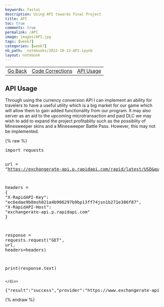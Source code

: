```yaml
---
keywords: fastai
description: Using API towards Final Project
title: API
toc: true
comments: true
permalink: /API
image: images/API.jpg
tags: [week7]
categories: [week7]
nb_path: _notebooks/2022-10-13-API.ipynb
layout: notebook
---
```


<!--
#################################################
### THIS FILE WAS AUTOGENERATED! DO NOT EDIT! ###
#################################################
# file to edit: _notebooks/2022-10-13-API.ipynb
-->

<div class="container" id="notebook-container">
        
<div class="cell border-box-sizing text_cell rendered"><div class="inner_cell">
<div class="text_cell_render border-box-sizing rendered_html">
<html>
    <table>
        <tbody>
    <tr>
        <td>
        <a href="{{site.baseurl}}/submenu">Go Back</a>
        </td>
        <td>
        <a href="{{site.baseurl}}/code-corrections">Code Corrections</a>
        </td>
        <td>
        <a href="{{site.baseurl}}/API">API Usage</a>
        </td>
    </tr>
        </tbody>
    </table>
</html>
</div>
</div>
</div>
<div class="cell border-box-sizing text_cell rendered"><div class="inner_cell">
<div class="text_cell_render border-box-sizing rendered_html">
<h2 id="API-Usage">API Usage<a class="anchor-link" href="#API-Usage"> </a></h2><p>Through using the currency conversion API I can implement an ability for travelers to have a useful utility which is a big market for our game which will allow them to gain added functionality from our program. It may also server as an aid to the upcoming microtransaction and paid DLC we may wish to add to expand the project profitablity such as the possiblity of Minesweeper skins and a Minesweeper Battle Pass. However, this may not be implemented.</p>

</div>
</div>
</div>
    {% raw %}
    
<div class="cell border-box-sizing code_cell rendered">
<div class="input">

<div class="inner_cell">
    <div class="input_area">
<div class=" highlight hl-ipython3"><pre><span></span><span class="kn">import</span> <span class="nn">requests</span>

<span class="n">url</span> <span class="o">=</span> <span class="s2">&quot;https://exchangerate-api.p.rapidapi.com/rapid/latest/USD&quot;</span>

<span class="n">headers</span> <span class="o">=</span> <span class="p">{</span>
	<span class="s2">&quot;X-RapidAPI-Key&quot;</span><span class="p">:</span> <span class="s2">&quot;ec6edae9b8msh021a4b906297b9bp13ff74jsn1b271e386f87&quot;</span><span class="p">,</span>
	<span class="s2">&quot;X-RapidAPI-Host&quot;</span><span class="p">:</span> <span class="s2">&quot;exchangerate-api.p.rapidapi.com&quot;</span>
<span class="p">}</span>

<span class="n">response</span> <span class="o">=</span> <span class="n">requests</span><span class="o">.</span><span class="n">request</span><span class="p">(</span><span class="s2">&quot;GET&quot;</span><span class="p">,</span> <span class="n">url</span><span class="p">,</span> <span class="n">headers</span><span class="o">=</span><span class="n">headers</span><span class="p">)</span>

<span class="nb">print</span><span class="p">(</span><span class="n">response</span><span class="o">.</span><span class="n">text</span><span class="p">)</span>
</pre></div>

    </div>
</div>
</div>

<div class="output_wrapper">
<div class="output">

<div class="output_area">

<div class="output_subarea output_stream output_stdout output_text">
<pre>{&#34;result&#34;:&#34;success&#34;,&#34;provider&#34;:&#34;https://www.exchangerate-api.com&#34;,&#34;documentation&#34;:&#34;https://www.exchangerate-api.com/docs/free&#34;,&#34;terms_of_use&#34;:&#34;https://www.exchangerate-api.com/terms&#34;,&#34;time_last_update_unix&#34;:1665619351,&#34;time_last_update_utc&#34;:&#34;Thu, 13 Oct 2022 00:02:31 +0000&#34;,&#34;time_next_update_unix&#34;:1665706301,&#34;time_next_update_utc&#34;:&#34;Fri, 14 Oct 2022 00:11:41 +0000&#34;,&#34;time_eol_unix&#34;:0,&#34;base_code&#34;:&#34;USD&#34;,&#34;rates&#34;:{&#34;USD&#34;:1,&#34;AED&#34;:3.6725,&#34;AFN&#34;:85.988912,&#34;ALL&#34;:120.058634,&#34;AMD&#34;:403.107789,&#34;ANG&#34;:1.79,&#34;AOA&#34;:440.197733,&#34;ARS&#34;:150.489451,&#34;AUD&#34;:1.594569,&#34;AWG&#34;:1.79,&#34;AZN&#34;:1.697347,&#34;BAM&#34;:2.016097,&#34;BBD&#34;:2,&#34;BDT&#34;:100.989353,&#34;BGN&#34;:2.015961,&#34;BHD&#34;:0.376,&#34;BIF&#34;:2052.598939,&#34;BMD&#34;:1,&#34;BND&#34;:1.435897,&#34;BOB&#34;:6.933153,&#34;BRL&#34;:5.295171,&#34;BSD&#34;:1,&#34;BTN&#34;:82.153286,&#34;BWP&#34;:13.473801,&#34;BYN&#34;:2.96985,&#34;BZD&#34;:2,&#34;CAD&#34;:1.380175,&#34;CDF&#34;:2044.903813,&#34;CHF&#34;:0.997287,&#34;CLP&#34;:927.579778,&#34;CNY&#34;:7.167708,&#34;COP&#34;:4604.069073,&#34;CRC&#34;:629.971394,&#34;CUP&#34;:24,&#34;CVE&#34;:113.662694,&#34;CZK&#34;:25.34595,&#34;DJF&#34;:177.721,&#34;DKK&#34;:7.690263,&#34;DOP&#34;:53.656444,&#34;DZD&#34;:140.592874,&#34;EGP&#34;:19.659645,&#34;ERN&#34;:15,&#34;ETB&#34;:52.861447,&#34;EUR&#34;:1.030819,&#34;FJD&#34;:2.320164,&#34;FKP&#34;:0.902492,&#34;FOK&#34;:7.690263,&#34;GBP&#34;:0.902498,&#34;GEL&#34;:2.78066,&#34;GGP&#34;:0.902492,&#34;GHS&#34;:10.894116,&#34;GIP&#34;:0.902492,&#34;GMD&#34;:57.931071,&#34;GNF&#34;:8624.625766,&#34;GTQ&#34;:7.874647,&#34;GYD&#34;:208.974653,&#34;HKD&#34;:7.852897,&#34;HNL&#34;:24.682595,&#34;HRK&#34;:7.766667,&#34;HTG&#34;:123.776187,&#34;HUF&#34;:444.407767,&#34;IDR&#34;:15301.349145,&#34;ILS&#34;:3.575309,&#34;IMP&#34;:0.902492,&#34;INR&#34;:82.154667,&#34;IQD&#34;:1457.576859,&#34;IRR&#34;:42004.32988,&#34;ISK&#34;:144.726377,&#34;JEP&#34;:0.902492,&#34;JMD&#34;:152.864278,&#34;JOD&#34;:0.709,&#34;JPY&#34;:146.624825,&#34;KES&#34;:121.217761,&#34;KGS&#34;:82.126786,&#34;KHR&#34;:4123.582427,&#34;KID&#34;:1.594565,&#34;KMF&#34;:507.127191,&#34;KRW&#34;:1425.625309,&#34;KWD&#34;:0.29963,&#34;KYD&#34;:0.833333,&#34;KZT&#34;:478.066864,&#34;LAK&#34;:16836.123653,&#34;LBP&#34;:1507.5,&#34;LKR&#34;:360.983813,&#34;LRD&#34;:153.639615,&#34;LSL&#34;:18.262263,&#34;LYD&#34;:5.035453,&#34;MAD&#34;:11.014855,&#34;MDL&#34;:19.423608,&#34;MGA&#34;:4224.776029,&#34;MKD&#34;:63.401293,&#34;MMK&#34;:2427.744572,&#34;MNT&#34;:3322.460624,&#34;MOP&#34;:8.088464,&#34;MRU&#34;:37.859426,&#34;MUR&#34;:43.645361,&#34;MVR&#34;:15.416106,&#34;MWK&#34;:1029.34203,&#34;MXN&#34;:20.014913,&#34;MYR&#34;:4.66801,&#34;MZN&#34;:64.230714,&#34;NAD&#34;:18.262263,&#34;NGN&#34;:434.043554,&#34;NIO&#34;:35.949001,&#34;NOK&#34;:10.763445,&#34;NPR&#34;:131.445258,&#34;NZD&#34;:1.78519,&#34;OMR&#34;:0.384497,&#34;PAB&#34;:1,&#34;PEN&#34;:3.97664,&#34;PGK&#34;:3.519378,&#34;PHP&#34;:58.871982,&#34;PKR&#34;:217.296861,&#34;PLN&#34;:4.989568,&#34;PYG&#34;:7114.571496,&#34;QAR&#34;:3.64,&#34;RON&#34;:5.088638,&#34;RSD&#34;:120.830365,&#34;RUB&#34;:63.883235,&#34;RWF&#34;:1070.436103,&#34;SAR&#34;:3.75,&#34;SBD&#34;:8.071319,&#34;SCR&#34;:13.296746,&#34;SDG&#34;:566.446626,&#34;SEK&#34;:11.340528,&#34;SGD&#34;:1.435905,&#34;SHP&#34;:0.902492,&#34;SLE&#34;:16.927655,&#34;SLL&#34;:16927.65531,&#34;SOS&#34;:567.848342,&#34;SRD&#34;:28.340853,&#34;SSP&#34;:619.602752,&#34;STN&#34;:25.25494,&#34;SYP&#34;:2501.187332,&#34;SZL&#34;:18.262263,&#34;THB&#34;:37.985137,&#34;TJS&#34;:10.232623,&#34;TMT&#34;:3.49717,&#34;TND&#34;:3.112674,&#34;TOP&#34;:2.437326,&#34;TRY&#34;:18.568816,&#34;TTD&#34;:6.764787,&#34;TVD&#34;:1.594565,&#34;TWD&#34;:31.759167,&#34;TZS&#34;:2326.298373,&#34;UAH&#34;:37.95754,&#34;UGX&#34;:3833.56489,&#34;UYU&#34;:41.056318,&#34;UZS&#34;:11120.341341,&#34;VES&#34;:8.2681,&#34;VND&#34;:23928.509049,&#34;VUV&#34;:121.950741,&#34;WST&#34;:2.808059,&#34;XAF&#34;:676.169587,&#34;XCD&#34;:2.7,&#34;XDR&#34;:0.784263,&#34;XOF&#34;:676.169587,&#34;XPF&#34;:123.009083,&#34;YER&#34;:249.984599,&#34;ZAR&#34;:18.262363,&#34;ZMW&#34;:15.871555,&#34;ZWL&#34;:625.954806}}
</pre>
</div>
</div>

</div>
</div>

</div>
    {% endraw %}

</div>
 

